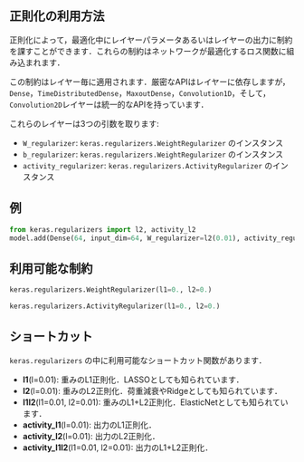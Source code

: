 ## 正則化の利用方法

正則化によって，最適化中にレイヤーパラメータあるいはレイヤーの出力に制約を課すことができます．これらの制約はネットワークが最適化するロス関数に組み込まれます．

この制約はレイヤー毎に適用されます．厳密なAPIはレイヤーに依存しますが，`Dense`，`TimeDistributedDense`，`MaxoutDense`，`Convolution1D`，そして，`Convolution2D`レイヤーは統一的なAPIを持っています．

これらのレイヤーは3つの引数を取ります:

- `W_regularizer`: `keras.regularizers.WeightRegularizer` のインスタンス
- `b_regularizer`: `keras.regularizers.WeightRegularizer` のインスタンス
- `activity_regularizer`: `keras.regularizers.ActivityRegularizer` のインスタンス


## 例

```python
from keras.regularizers import l2, activity_l2
model.add(Dense(64, input_dim=64, W_regularizer=l2(0.01), activity_regularizer=activity_l2(0.01)))
```

## 利用可能な制約

```python
keras.regularizers.WeightRegularizer(l1=0., l2=0.)
```

```python
keras.regularizers.ActivityRegularizer(l1=0., l2=0.)
```

## ショートカット

`keras.regularizers` の中に利用可能なショートカット関数があります．

- __l1__(l=0.01): 重みのL1正則化．LASSOとしても知られています．
- __l2__(l=0.01): 重みのL2正則化．荷重減衰やRidgeとしても知られています．
- __l1l2__(l1=0.01, l2=0.01): 重みのL1+L2正則化．ElasticNetとしても知られています．
- __activity_l1__(l=0.01): 出力のL1正則化．
- __activity_l2__(l=0.01): 出力のL2正則化．
- __activity_l1l2__(l1=0.01, l2=0.01): 出力のL1+L2正則化．

